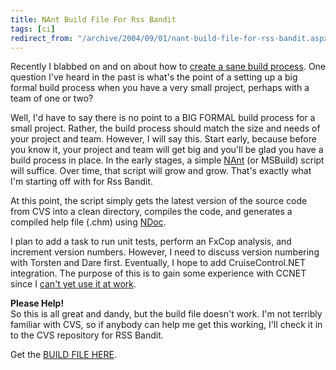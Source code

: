 ```yaml
---
title: NAnt Build File For Rss Bandit
tags: [ci]
redirect_from: "/archive/2004/09/01/nant-build-file-for-rss-bandit.aspx/"
---
```


Recently I blabbed on and on about how to [create a sane build
process](https://haacked.com/archive/2004/08/26/978.aspx). One question
I've heard in the past is what's the point of a setting up a big formal
build process when you have a very small project, perhaps with a team of
one or two?

Well, I'd have to say there is no point to a BIG FORMAL build process
for a small project. Rather, the build process should match the size and
needs of your project and team. However, I will say this. Start early,
because before you know it, your project and team will get big and
you'll be glad you have a build process in place. In the early stages, a
simple [NAnt](http://nant.sourceforge.net/) (or MSBuild) script will
suffice. Over time, that script will grow and grow. That's exactly what
I'm starting off with for Rss Bandit.

At this point, the script simply gets the latest version of the source
code from CVS into a clean directory, compiles the code, and generates a
compiled help file (.chm) using [NDoc](http://ndoc.sourceforge.net/).

I plan to add a task to run unit tests, perform an FxCop analysis, and
increment version numbers. However, I need to discuss version numbering
with Torsten and Dare first. Eventually, I hope to add CruiseControl.NET
integration. The purpose of this is to gain some experience with CCNET
since I [can't yet use it at
work](https://haacked.com/archive/2004/08/27/984.aspx).

**Please Help!**\
So this is all great and dandy, but the build file doesn't work. I'm not
terribly familiar with CVS, so if anybody can help me get this working,
I'll check it in to the CVS repository for RSS Bandit.

Get the [BUILD FILE HERE](https://haacked.com/code/default.build.zip).

